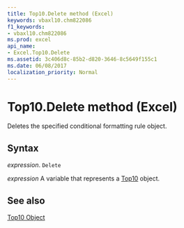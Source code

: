 ```yaml
---
title: Top10.Delete method (Excel)
keywords: vbaxl10.chm822086
f1_keywords:
- vbaxl10.chm822086
ms.prod: excel
api_name:
- Excel.Top10.Delete
ms.assetid: 3c406d8c-85b2-d820-3646-8c5649f155c1
ms.date: 06/08/2017
localization_priority: Normal
---
```



# Top10.Delete method (Excel)

Deletes the specified conditional formatting rule object.


## Syntax

_expression_. `Delete`

_expression_ A variable that represents a [Top10](./Excel.Top10.md) object.


## See also


[Top10 Object](Excel.Top10.md)

